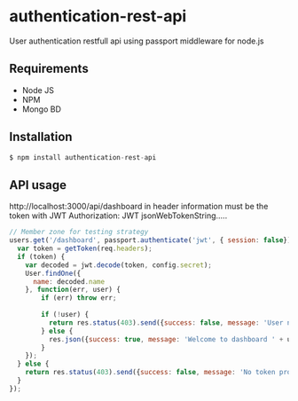 # authentication-rest-api
User authentication restfull api using passport middleware for node.js

## Requirements
* Node JS
* NPM
* Mongo BD

## Installation
```javascript
$ npm install authentication-rest-api
```
## API usage
http://localhost:3000/api/dashboard
in header information must be the token with JWT
Authorization: JWT jsonWebTokenString.....
```javascript
// Member zone for testing strategy
users.get('/dashboard', passport.authenticate('jwt', { session: false}), function(req, res) {
  var token = getToken(req.headers);
  if (token) {
    var decoded = jwt.decode(token, config.secret);
    User.findOne({
      name: decoded.name
    }, function(err, user) {
        if (err) throw err;
 
        if (!user) {
          return res.status(403).send({success: false, message: 'User not found.'});
        } else {
          res.json({success: true, message: 'Welcome to dashboard ' + user.name + '!'});
        }
    });
  } else {
    return res.status(403).send({success: false, message: 'No token provided.'});
  }
});
```
